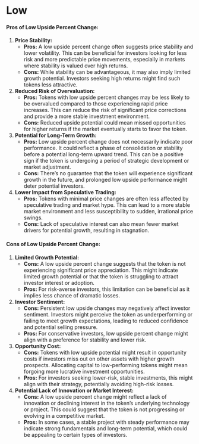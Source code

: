 # Low

#### **Pros of Low Upside Percent Change:**

1. **Price Stability:**
   * **Pros:** A low upside percent change often suggests price stability and lower volatility. This can be beneficial for investors looking for less risk and more predictable price movements, especially in markets where stability is valued over high returns.
   * **Cons:** While stability can be advantageous, it may also imply limited growth potential. Investors seeking high returns might find such tokens less attractive.
2. **Reduced Risk of Overvaluation:**
   * **Pros:** Tokens with low upside percent changes may be less likely to be overvalued compared to those experiencing rapid price increases. This can reduce the risk of significant price corrections and provide a more stable investment environment.
   * **Cons:** Reduced upside potential could mean missed opportunities for higher returns if the market eventually starts to favor the token.
3. **Potential for Long-Term Growth:**
   * **Pros:** Low upside percent change does not necessarily indicate poor performance. It could reflect a phase of consolidation or stability before a potential long-term upward trend. This can be a positive sign if the token is undergoing a period of strategic development or market adjustment.
   * **Cons:** There’s no guarantee that the token will experience significant growth in the future, and prolonged low upside performance might deter potential investors.
4. **Lower Impact from Speculative Trading:**
   * **Pros:** Tokens with minimal price changes are often less affected by speculative trading and market hype. This can lead to a more stable market environment and less susceptibility to sudden, irrational price swings.
   * **Cons:** Lack of speculative interest can also mean fewer market drivers for potential growth, resulting in stagnation.

#### **Cons of Low Upside Percent Change:**

1. **Limited Growth Potential:**
   * **Cons:** A low upside percent change suggests that the token is not experiencing significant price appreciation. This might indicate limited growth potential or that the token is struggling to attract investor interest or adoption.
   * **Pros:** For risk-averse investors, this limitation can be beneficial as it implies less chance of dramatic losses.
2. **Investor Sentiment:**
   * **Cons:** Persistent low upside changes may negatively affect investor sentiment. Investors might perceive the token as underperforming or failing to meet growth expectations, leading to reduced confidence and potential selling pressure.
   * **Pros:** For conservative investors, low upside percent change might align with a preference for stability and lower risk.
3. **Opportunity Cost:**
   * **Cons:** Tokens with low upside potential might result in opportunity costs if investors miss out on other assets with higher growth prospects. Allocating capital to low-performing tokens might mean forgoing more lucrative investment opportunities.
   * **Pros:** For investors seeking lower-risk, stable investments, this might align with their strategy, potentially avoiding high-risk losses.
4. **Potential Lack of Innovation or Market Interest:**
   * **Cons:** A low upside percent change might reflect a lack of innovation or declining interest in the token’s underlying technology or project. This could suggest that the token is not progressing or evolving in a competitive market.
   * **Pros:** In some cases, a stable project with steady performance may indicate strong fundamentals and long-term potential, which could be appealing to certain types of investors.
